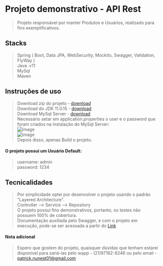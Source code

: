 # Projeto demonstrativo - API Rest                                                                                                                
                                                                                          
> Projeto responsável por manter Produtos e Usuários, realizado para fins exemplificativos.                                                                                  
                                                                                                                            
## Stacks
                                                                                                                        
> Spring ( Boot, Data JPA, WebSecurity, Mockito, Swagger, Validation, FlyWay )                                                     
> Java .v11                                                                                                                     
> MySql                                                                                                         
> Maven                                                                                                               
                                                                                                                        
## Instruções de uso

> Download zip do projeto - [download](https://github.com/Patricknunnes/project-demo-api-rest/archive/refs/heads/master.zip)                                       
> Download do JDK 11.0.15 - [download](https://www.oracle.com/br/java/technologies/javase/jdk11-archive-downloads.html)                                              
> Download MySql Server - [download](https://dev.mysql.com/downloads/mysql)                                                                                       
> Necessário setar em application.properties o user e o password que foram criados na instalação do MySql Server:                                                       
![image](https://user-images.githubusercontent.com/86694806/187119707-16a8c2ee-9696-4936-a170-9cdd8c7ef5bc.png)                                                                                                                                                                                                        
![image](https://user-images.githubusercontent.com/86694806/187119487-7261e064-2a6a-4f08-abac-6e8abf89eb57.png)                                                                                                       
> Depois disso, apenas Build o projeto.                                                                   

#### O projeto possui um Usuário Default:                                                                          
                                                                                          
> username: admin                                                                                                                   
> password: 1234                                                                                                                                                
                                                                                                                      
## Tecnicalidades                                                                                                                 
                                                                                                                                                                                                                                                          
> Por simplicidade optei por desenvolver o projeto usando o padrão "Layered Architecture".                                
> Controller --> Service --> Repository                                                                                                                                   
> O projeto possui fins demonstrativos, portanto, os testes não possuem 100% de cobertura.                                                           
> Documentação auxiliada pelo Swagger, e com o projeto em execução, pode-se ser acessada a partir do [Link](http://localhost:8080/swagger-ui.html)
                                                                                          
#### Nota adicional
                                                                                                            
> Espero que gostem do projeto, quaisquer dúvidas que tenham estarei disponível para saná-las pelo wapp - (21)97182-8246 ou pelo email - patrick.nunest01@gmail.com                                 
